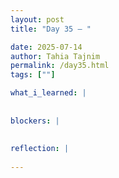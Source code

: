 ```yaml
---
layout: post
title: "Day 35 – "

date: 2025-07-14
author: Tahia Tajnim
permalink: /day35.html
tags: [""]   

what_i_learned: |
  
  
blockers: |  
  
  
reflection: |
  
---
```


